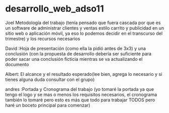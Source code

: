 # desarrollo_web_adso11

Joel
Metodología del trabajo (tenía pensado que fuera cascada por que es
un software de administrar clientes y ventas estilo carrito y publicidad en un
sitio web o aplicación móvil, ya eso lo podemos decidir en el transcurso del
trimestre) y los recursos necesarios

David
:Hoja de presentación (como ella la pidió antes de 3x3) y una
conclusión (con la propuesta de desarrollo debería ser suficiente para poder
sacar una conclusión ficticia mientras se va actualizando el documento

Albert: El alcance y el resultado esperado(lee bien, agrega lo necesario y si
tienes alguna duda consultar con el grupo)

andres
:Portada y Cronograma del trabajo (yo tomaré la portada ya que
tengo el logo y se mas o menos los requisitos necesarios, el cronograma
también lo tomaré pero esto es más que todo para trabajar TODOS pero haré
un boceto principal para comenzar)
